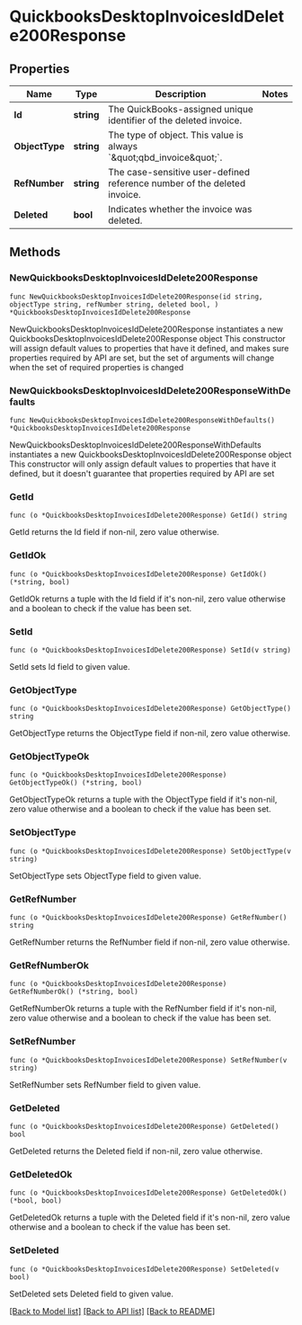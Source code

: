 # QuickbooksDesktopInvoicesIdDelete200Response

## Properties

Name | Type | Description | Notes
------------ | ------------- | ------------- | -------------
**Id** | **string** | The QuickBooks-assigned unique identifier of the deleted invoice. | 
**ObjectType** | **string** | The type of object. This value is always &#x60;\&quot;qbd_invoice\&quot;&#x60;. | 
**RefNumber** | **string** | The case-sensitive user-defined reference number of the deleted invoice. | 
**Deleted** | **bool** | Indicates whether the invoice was deleted. | 

## Methods

### NewQuickbooksDesktopInvoicesIdDelete200Response

`func NewQuickbooksDesktopInvoicesIdDelete200Response(id string, objectType string, refNumber string, deleted bool, ) *QuickbooksDesktopInvoicesIdDelete200Response`

NewQuickbooksDesktopInvoicesIdDelete200Response instantiates a new QuickbooksDesktopInvoicesIdDelete200Response object
This constructor will assign default values to properties that have it defined,
and makes sure properties required by API are set, but the set of arguments
will change when the set of required properties is changed

### NewQuickbooksDesktopInvoicesIdDelete200ResponseWithDefaults

`func NewQuickbooksDesktopInvoicesIdDelete200ResponseWithDefaults() *QuickbooksDesktopInvoicesIdDelete200Response`

NewQuickbooksDesktopInvoicesIdDelete200ResponseWithDefaults instantiates a new QuickbooksDesktopInvoicesIdDelete200Response object
This constructor will only assign default values to properties that have it defined,
but it doesn't guarantee that properties required by API are set

### GetId

`func (o *QuickbooksDesktopInvoicesIdDelete200Response) GetId() string`

GetId returns the Id field if non-nil, zero value otherwise.

### GetIdOk

`func (o *QuickbooksDesktopInvoicesIdDelete200Response) GetIdOk() (*string, bool)`

GetIdOk returns a tuple with the Id field if it's non-nil, zero value otherwise
and a boolean to check if the value has been set.

### SetId

`func (o *QuickbooksDesktopInvoicesIdDelete200Response) SetId(v string)`

SetId sets Id field to given value.


### GetObjectType

`func (o *QuickbooksDesktopInvoicesIdDelete200Response) GetObjectType() string`

GetObjectType returns the ObjectType field if non-nil, zero value otherwise.

### GetObjectTypeOk

`func (o *QuickbooksDesktopInvoicesIdDelete200Response) GetObjectTypeOk() (*string, bool)`

GetObjectTypeOk returns a tuple with the ObjectType field if it's non-nil, zero value otherwise
and a boolean to check if the value has been set.

### SetObjectType

`func (o *QuickbooksDesktopInvoicesIdDelete200Response) SetObjectType(v string)`

SetObjectType sets ObjectType field to given value.


### GetRefNumber

`func (o *QuickbooksDesktopInvoicesIdDelete200Response) GetRefNumber() string`

GetRefNumber returns the RefNumber field if non-nil, zero value otherwise.

### GetRefNumberOk

`func (o *QuickbooksDesktopInvoicesIdDelete200Response) GetRefNumberOk() (*string, bool)`

GetRefNumberOk returns a tuple with the RefNumber field if it's non-nil, zero value otherwise
and a boolean to check if the value has been set.

### SetRefNumber

`func (o *QuickbooksDesktopInvoicesIdDelete200Response) SetRefNumber(v string)`

SetRefNumber sets RefNumber field to given value.


### GetDeleted

`func (o *QuickbooksDesktopInvoicesIdDelete200Response) GetDeleted() bool`

GetDeleted returns the Deleted field if non-nil, zero value otherwise.

### GetDeletedOk

`func (o *QuickbooksDesktopInvoicesIdDelete200Response) GetDeletedOk() (*bool, bool)`

GetDeletedOk returns a tuple with the Deleted field if it's non-nil, zero value otherwise
and a boolean to check if the value has been set.

### SetDeleted

`func (o *QuickbooksDesktopInvoicesIdDelete200Response) SetDeleted(v bool)`

SetDeleted sets Deleted field to given value.



[[Back to Model list]](../README.md#documentation-for-models) [[Back to API list]](../README.md#documentation-for-api-endpoints) [[Back to README]](../README.md)


